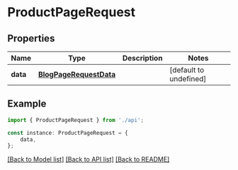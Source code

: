 # ProductPageRequest


## Properties

Name | Type | Description | Notes
------------ | ------------- | ------------- | -------------
**data** | [**BlogPageRequestData**](BlogPageRequestData.md) |  | [default to undefined]

## Example

```typescript
import { ProductPageRequest } from './api';

const instance: ProductPageRequest = {
    data,
};
```

[[Back to Model list]](../README.md#documentation-for-models) [[Back to API list]](../README.md#documentation-for-api-endpoints) [[Back to README]](../README.md)
